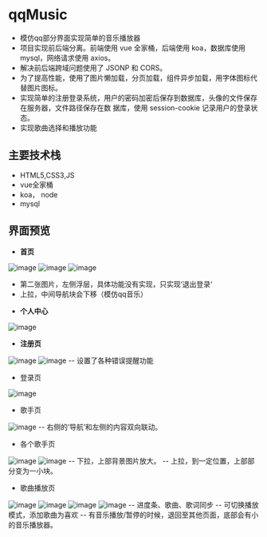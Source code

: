 # qqMusic
- 模仿qq部分界面实现简单的音乐播放器
- 项目实现前后端分离。前端使用 vue 全家桶，后端使用 koa，数据库使用 mysql，网络请求使用 axios。
- 解决前后端跨域问题使用了 JSONP 和 CORS。
- 为了提高性能，使用了图片懒加载，分页加载，组件异步加载，用字体图标代替图片图标。
- 实现简单的注册登录系统，用户的密码加密后保存到数据库，头像的文件保存在服务器，文件路径保存在数
据库，使用 session-cookie 记录用户的登录状态。
- 实现歌曲选择和播放功能
## 主要技术栈
- HTML5,CSS3,JS
- vue全家桶
- koa， node
- mysql
## 界面预览

* **首页** 

![image](https://github.com/hejh1995/project-img/blob/master/1.png)
![image](https://github.com/hejh1995/project-img/blob/master/2.png)
![image](https://github.com/hejh1995/project-img/blob/master/13.png)
  - 第二张图片，左侧浮层，具体功能没有实现，只实现‘退出登录‘
  - 上拉，中间导航块会下移（模仿qq音乐）

* **个人中心** 

![image](https://github.com/hejh1995/project-img/blob/master/3.png)

* **注册页**

![image](https://github.com/hejh1995/project-img/blob/master/5.png)
![image](https://github.com/hejh1995/project-img/blob/master/6.png)
  -- 设置了各种错误提醒功能
* 登录页

![image](https://github.com/hejh1995/project-img/blob/master/4.png)

* 歌手页

![image](https://github.com/hejh1995/project-img/blob/master/7.png)
  -- 右侧的‘导航’和左侧的内容双向联动。
* 各个歌手页

![image](https://github.com/hejh1995/project-img/blob/master/8.png)
![image](https://github.com/hejh1995/project-img/blob/master/14.png)
  -- 下拉，上部背景图片放大。
  -- 上拉，到一定位置，上部部分变为一小块。
* 歌曲播放页

![image](https://github.com/hejh1995/project-img/blob/master/9.png)
![image](https://github.com/hejh1995/project-img/blob/master/10.png)
![image](https://github.com/hejh1995/project-img/blob/master/11.png)
![image](https://github.com/hejh1995/project-img/blob/master/12.png)
  -- 进度条、歌曲、歌词同步
  -- 可切换播放模式，添加歌曲为喜欢
  -- 有音乐播放/暂停的时候，退回至其他页面，底部会有小的音乐播放器。
